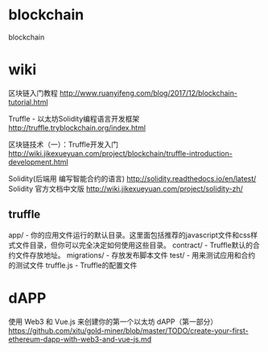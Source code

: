 # blockchain
blockchain

# wiki

区块链入门教程
http://www.ruanyifeng.com/blog/2017/12/blockchain-tutorial.html


Truffle - 以太坊Solidity编程语言开发框架
http://truffle.tryblockchain.org/index.html

区块链技术（一）：Truffle开发入门
http://wiki.jikexueyuan.com/project/blockchain/truffle-introduction-development.html


Solidity(后端用 编写智能合约的语言)
http://solidity.readthedocs.io/en/latest/
Solidity 官方文档中文版
http://wiki.jikexueyuan.com/project/solidity-zh/


## truffle

app/ - 你的应用文件运行的默认目录。这里面包括推荐的javascript文件和css样式文件目录，但你可以完全决定如何使用这些目录。
contract/ - Truffle默认的合约文件存放地址。
migrations/ - 存放发布脚本文件
test/ - 用来测试应用和合约的测试文件
truffle.js - Truffle的配置文件


# dAPP
使用 Web3 和 Vue.js 来创建你的第一个以太坊 dAPP（第一部分）
https://github.com/xitu/gold-miner/blob/master/TODO/create-your-first-ethereum-dapp-with-web3-and-vue-js.md